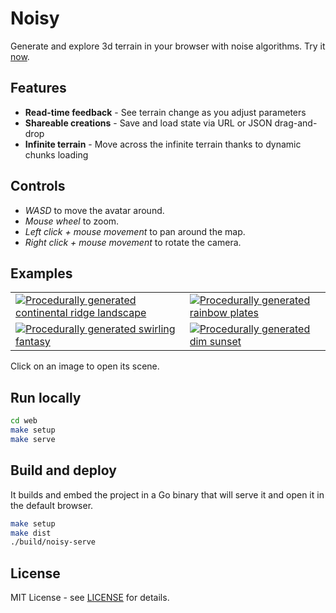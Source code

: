 # Noisy

Generate and explore 3d terrain in your browser with noise algorithms.
Try it [now](https://mooss.github.io/noisy/acorn).

## Features

- **Read-time feedback** - See terrain change as you adjust parameters
- **Shareable creations** - Save and load state via URL or JSON drag-and-drop
- **Infinite terrain** - Move across the infinite terrain thanks to dynamic chunks loading

## Controls

- *WASD* to move the avatar around.
- *Mouse wheel* to zoom.
- *Left click + mouse movement* to pan around the map.
- *Right click + mouse movement* to rotate the camera.

## Examples

<table>
  <tr>
    <td>
      <a title="Continental ridges" href="https://mooss.github.io/noisy/bean/?q=N4IghgDiBcoMY1GAjjcAvEAaEAFRIAojAIwBsAnAHQCsZAHBQOz1MAMjATJyZzgGIwAtCXoAWKmM5sybAMz16nMWIqKcAcRg0KnKmzFyxNQzWXc5AXxxgAngWLQQ9gWhcgtTgO4hL1kABGBGBoYABOvv5gAM4ECLAgAEpoAJLY4IJOYCE2AKpoAMLpEGEApgBuAJYA9gCu0QDKleilbr44QQkhWQAukTYA1nEElWitNkXe6fgJjiDl6Znz6Z5sVAqccpxkO9tkCiycfh3BoQA2_eAA6sNdAFqh2elgAIpoAEJhlQDmABY9AAI4NUAHY9Sog0pg56OJAAKwIADkYGsyFEFglkVkAGaXMDvFFUNT-TpIUIANUu3wIpPAoQAKu0QPEkGBWglad1wA0mSyQAApAgAaRppyyYAQ_j5YAAGmgfMdwFjQJzQgB5XnBEVZak2NJZX7PMC01VOaqahLUjlikB9KUEQ1OXGKqAJAAmY3SqCcAA90hEnEMcCC0LUmbEEqMnABbdIIpwXHAepytPxp_wAWTQIpwABFRV1HqN7V0AIIwPQkGwATTQjJsYEdKptdpwfMdIGd_nz1sL4o9JaQPhTzyz4uefqc5bzBbJWQAEhbQIKEn1e3OQObByArc2-7alyAO12cK7QMmQIucN6QJgcAGQEGQCGnGH_BHQFGQLGcPGQImQAvVNFQJdc6TNQ9d0CG0CW3DUnDeHBJhAacjzQE8QDPQC0AWa80DvEAHyvZ9SCoNEcA_EAvx_EA_wAoDIn8AAZWdwPAN822CWMwK5LdOMtViuVbZkHQrCgXQIC8bjwpw0nvNAnxfEAOJASjqLjNB6M9NMG1xHi0D4kSBP0pxYP40B4JARCQGQ1DHS2CT3TQSkZNvf0FPSJSHnfEY0Bouj0gYnTaOCTwQHyGwVxAWsbB7EA5XTHAxxAWD0zShsoLAZIslGGwZnAIIbBYrIQz8IA...">
        <img src="https://mooss.github.io/noisy/bean/scenes/continental-ridges.jpeg" alt="Procedurally generated continental ridge landscape"/>
      </a>
    </td>
    <td>
      <a title="Rainbow plates" href="https://mooss.github.io/noisy/bean/?q=N4IghgDiBcoMY1GAjjcAvEAaEAFRIAojAIwAsATAHQkDMADAKwAcAbAOz23NcU4BiMZuyqUybMiVbl2FVsxwBxGI3bMqjAJya5ZRmXoTWAXxxgAngWLRy1Ok030pj_ZsYChIyvsrt2ZdikKPhBlaGoDEkN_HUZ9Ck1aAFMAWgpaY1MQACMCMDQwACcQTLMAZwIEWBAAJTRMM0FoEAAPbHAAVTQAYXaIQqSANwBLAHsAVzKAZWH0JJgKRhMcXOr85rAAFxKssABrSoJhtDazXuaAd3b8ausQQfam-_aw-ioGWXlZEjoyVkoSKUcnkCgAbHZmADqhzWAC0CmB8mYAIpoGpgYYAO2yoyuZmsSAAVgQAHIwN7LcAPapkjYAMwh4AAQmgrllVkgCgA1RkAcwIHPABQAKiUcFUkGB5tVBetwFMxSAJSAAFIEADSApBGzACCyyrAAA1SOwgWBaaBZQUAPKKg2a6CsMwASVIZDMYEFVuaoztBH5Mu1IG2-oIAAs0AygVBqgATUjvHCoZqnEDFZoHHCYtDjRUVarHZoAW3axOa4Jw8ea80ytayAFkCmScAARLVrBHHUNrACCBQQZgAmuSaOwPRHAx3miHxeHI4y25POTr492kFdq-0wI2dVu2s0-6328vwAAJP3VNXVbZLoU-i-gAOWoMzpVz4uMmOgKskRMgZMgK6ODphSWYJswjBZPmoCFiAJY4GWIAViAVYgDWQIsrecq-muIBPsCU4gCyuG2s0qI4OcICHiAE4gFGWRfihaAPEm9TtOmIDnmBNhUJS0EgLB8EgIhyGoehWQADLHne4C5rhYAllhaA4bO1T4d6wYPjRCyaNGBCodCrHNEBaZoJmIDZs0ck4PxgmlmgoloOJHoMkp964epQbEapoCkSA5EgJR1ETrQFB6XGaA8kZIANKZGbtJZIDwlBRxoEJIntGJOxZGWSBhCAXRmFeIDDmYi4gMadY4Duml1nVuxgPhYB1BsxxmDc4C5GYUkbNmmRAA..">
        <img src="https://mooss.github.io/noisy/bean/scenes/rainbow-plates.jpeg" alt="Procedurally generated rainbow plates"/>
      </a>
    </td>
  </tr>
  <tr>
    <td>
      <a title="Swirling fantasy" href="https://mooss.github.io/noisy/bean/?q=N4IghgDiBcoMY1GAjjEAxATgU2yANCAAqIgCiMATAAwDsAdAKy0BsAHACwCc1AzJZ2ptC6GAFpKvavQ6M2lASzm1eHWoQDiVXl3oBGPbS4HajRnsqm2AX0JgAnqQrQ9LXVzMeeXNntnCMcUYOGS4wrhZeFhVaIVVNKl1KZjljWgM9Lg5eG1sQACNSMDQwTBBrPLAAZ1IEWBAAJTQALwJwUWgQAA82sABVNABhNogcADcASwB7AFcqgGUJ5rxoZJY8wvrizrAAF3LKgGta0gm0HrthzoB3NpJ652kFbnDX1_VA6Cf-N9-uVgSX3olBebh4Kh8emo1D0vAqhE2SBKABsDnYAOonLYALRKYGKdgAimh0GAAHa7aqOOzOJAAK1IADkYNJ1nYxkySgAzNHgABCLPotEoGyKJQAaryAOakRHgEoAFXKhDqSDAK1Acu24HmypAqpAAClSABpWVinZgBB5A1gAAaMGy8PAzPqWpKAHk9bazdBeB8wABJR0BsBy92dKbe0gyt0WkD7G2kAAWaB5zqg9QAJjA9PQuIRUJ1g4Qyp1joQyWgZnqavUzp0ALZtBmdVGEHOdPAVHt5ACyJWZhAAIuatnizkmtgBBKj5uwATUFmTsYFTcfHnUTKpTad5o43SMtOanSFuXd6A8tvR6nVnI7HR_AAAlo_VjfV9of5ZG36BY5q8bbvqu6dOmeSZqAnYgByhYwIwpZoBWIBVp0NZ5HWoANiAzaEK2IDtiA0Hds6ArftqUaniAAEFPGApUV6d5tFcIDEoQ64gOBhCQURaCvnBxZtGWIDIahIDoYQmEgNhuEgPhhHEQceQADKPj-4ASSBWzNuRaCUTu9Q0RGCZ_iAHFgCeEGkJ2eZ6AJCEgMJonVrWpxoLJ8ltIpParjyum_lRRl0aZjEgPeIAsWxZkwLwegZtZaCYgJLCIUCKUoXirn1u5LZoApaAkXkrZIFoQIcJQdgftIch2Ae0i0LkzpXiAqm9m1lRgDRYBNDsZx2Pc4CFHYqk7FWFRAA">
        <img src="https://mooss.github.io/noisy/bean/scenes/swirling-fantasy.jpeg" alt="Procedurally generated swirling fantasy"/>
      </a>
    </td>
    <td>
      <a title="Dim sunset" href="https://mooss.github.io/noisy/bean/?q=N4IghgDiBcoMY1GAjjEAxATgU2yANCAAqIgCiMAjAEwDsAdAJzMuuMAcArNYejALQ1q9AAwBmNo1oAWaXU6EA4jGqcRoiWxmdO7AL6EwAT1IVoIE7zSWQy8wHcQegyABGpMGjCYnLsAGdSBFgQACU0AEkCcD5zPEMAVTQ4AEtMOAAbeJAIHAA3FIB7AFd_AGUUgC88cxMXdxDPczAAF19DAGsg0hS0AA9osABhNEdCEhCzdRERWklJHQA2K2h1RhF2ebYFWxh1NU5nQgakLwz28AB1bsaALS8wT0MARTQy4oA7f2w2wzMkABWpAAcl4AGZOQx5EGjC5gABC_Uhbg8XgAahcAOakE7gLwAFWRwSQYBqoFxTXAZSJpAAUqQANI41HNMAIFzE8AADRUIiO4FBIQpXgA8jTGkzmtjDFFmgALQZgXHC8yFcWgbFClkgNoc0gK8wQ_lQEIAEzQ2VQ5gGhB85i6hA-aGKyMCIV65gAttEgeZzoRzXFfM5-QBZNBMwgAEWZjQevT1jQAgl4EIYAJpoQmGMAG8na3WETkGkBGlwxrVx1nmxNIRxBwzh1mDAbmFPR2OnZoACXVIHpITala7IDVtZAmvzVZ1fZLZcIJtAgZAvcIVpAlWidpADpATvMLpcbtAHpA3sIvpA_pAy7wIcIiOHeNVfcnKOniPHYvMr0IIzb0Rzhci43mgq4gOum62mgu77iAh6EMeICnueICXtet7BoQAAynbPuACEgJyYDek-lJjkWpBviqM7jkBxqkMujzRFaOx2msjp7PQXBHj0aCoeh0SYfe4BgBCZFoBRRFUXhlKfpRITfiA7YgP-ymAWg845IxaAYmuaBQSA26wWg9y8e6_E-mgGEWlhaEeHY6hiDw4ADuoizLOAFbqLQ-giU2IC4SGwUiY8b5gOEzS9IYEzgO4hi4c0TrOEAA">
        <img src="https://mooss.github.io/noisy/bean/scenes/dim-sunset.jpeg" alt="Procedurally generated dim sunset"/>
      </a>
    </td>
  </tr>
</table>
Click on an image to open its scene.

## Run locally

```bash
cd web
make setup
make serve
```

## Build and deploy

It builds and embed the project in a Go binary that will serve it and open it in the default browser.
```bash
make setup
make dist
./build/noisy-serve
```

## License

MIT License - see [LICENSE](LICENSE) for details.
